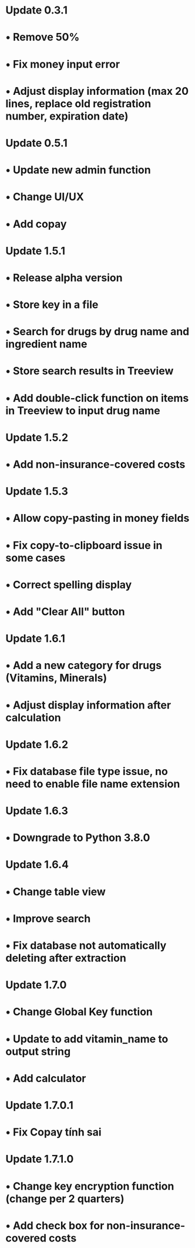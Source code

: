 # Update 0.3.1
# •	Remove 50%
# •	Fix money input error
# •	Adjust display information (max 20 lines, replace old registration number, expiration date)
# Update 0.5.1
# •	Update new admin function
# •	Change UI/UX
# •	Add copay
# Update 1.5.1
# •	Release alpha version
# •	Store key in a file
# •	Search for drugs by drug name and ingredient name
# •	Store search results in Treeview
# •	Add double-click function on items in Treeview to input drug name
# Update 1.5.2
# •	Add non-insurance-covered costs
# Update 1.5.3
# •	Allow copy-pasting in money fields
# •	Fix copy-to-clipboard issue in some cases
# •	Correct spelling display
# •	Add "Clear All" button
# Update 1.6.1
# •	Add a new category for drugs (Vitamins, Minerals)
# •	Adjust display information after calculation
# Update 1.6.2
# •	Fix database file type issue, no need to enable file name extension
# Update 1.6.3
# •	Downgrade to Python 3.8.0
# Update 1.6.4
# •	Change table view
# •	Improve search
# •	Fix database not automatically deleting after extraction
# Update 1.7.0
# •	Change Global Key function
# •	Update to add vitamin_name to output string
# •	Add calculator 
# Update 1.7.0.1
# •	Fix Copay tính sai
# Update 1.7.1.0
# •	Change key encryption function (change per 2 quarters)
# •	Add check box for non-insurance-covered costs
